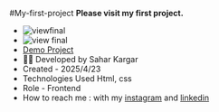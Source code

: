 #My-first-project
**Please visit my first project.**
- ![viewfinal](https://user-images.githubusercontent.com/109727844/204102879-086ee63-9bda-43b2-81a8-49879c3f2d39.jpg)
- ![view final](https://user-images.githubusercontent.com/109727844/204102930-fac88657-4d16-4816-6476-888e984abefe.jpg)
- [Demo Project](https://saharkargardeveloper.github.io/MyFirstProject/)
- 👩‍💻 Developed by Sahar Kargar
- Created - 2025/4/23
- Technologies Used Html, css
- Role - Frontend
- How to reach me : with my [instagram](https://www.instagram.com/saharkargar_developer?igsh=MXA1Z280OTM4Mmhvag==) and [linkedin](https://www.linkedin.com/in/saharkargardeveloper)
